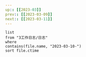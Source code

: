 ```yaml
---
up:: [[2023-03]]
prev:: [[2023-03-09]]
next:: [[2023-03-11]]
---
```


```dataview
list
from "3工作日志/日志"
where
contains(file.name, "2023-03-10-")
sort file.ctime
```